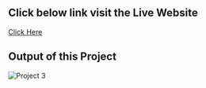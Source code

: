 ## **Click below link visit the Live Website**

[Click Here](https://vamsiborusu-gamingpage-clone.netlify.app/)

## Output of this Project

![Project 3](./Gaming%20Landing%20Page.png)
